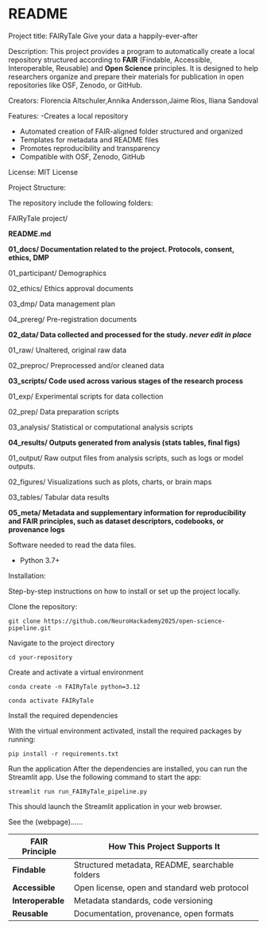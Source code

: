 README
======

Project title:
FAIRyTale 
Give your data a happily-ever-after

Description: 
This project provides a program to automatically create a local repository structured according to **FAIR** (Findable, Accessible, Interoperable, Reusable) and **Open Science** principles. It is designed to help researchers organize and prepare their materials for publication in open repositories like OSF, Zenodo, or GitHub.

Creators:
Florencia Altschuler,Annika Andersson,Jaime Rios, Iliana Sandoval

Features:
-Creates a local repository
- Automated creation of FAIR-aligned folder structured and organized
- Templates for metadata and README files
- Promotes reproducibility and transparency
- Compatible with OSF, Zenodo, GitHub

License:
MIT License

Project Structure:

The repository include the following folders:

FAIRyTale project/

**README.md**

**01_docs/                    Documentation related to the project. Protocols, consent, ethics, DMP**

01_participant/               Demographics

02_ethics/                        Ethics approval documents

03_dmp/                           Data management plan

04_prereg/                       Pre-registration documents

**02_data/                    Data collected and processed for the study. *never edit in place***

01_raw/                           Unaltered, original raw data

02_preproc/                     Preprocessed and/or cleaned data

**03_scripts/                 Code used across various stages of the research process**

01_exp/                             Experimental scripts for data collection

02_prep/                           Data preparation scripts

03_analysis/                     Statistical or computational analysis scripts

**04_results/                 Outputs generated from analysis (stats tables, final figs)**

 01_output/                      Raw output files from analysis scripts, such as logs or model outputs.

 02_figures/                      Visualizations such as plots, charts, or brain maps

 03_tables/                        Tabular data results

 **05_meta/                          Metadata and supplementary information for reproducibility and FAIR principles, such as dataset descriptors, codebooks, or provenance logs**


Software needed to read the data files.
- Python 3.7+ 

Installation:

Step-by-step instructions on how to install or set up the project locally.


Clone the repository:


```
git clone https://github.com/NeuroHackademy2025/open-science-pipeline.git
```


Navigate to the project directory

```
cd your-repository
```

Create and activate a virtual environment

```
conda create -n FAIRyTale python=3.12
```
```
conda activate FAIRyTale
```

Install the required dependencies

With the virtual environment activated, install the required packages by running:
```
pip install -r requirements.txt
```

Run the application
After the dependencies are installed, you can run the Streamlit app. Use the following command to start the app:
```
streamlit run run_FAIRyTale_pipeline.py
```

This should launch the Streamlit application in your web browser. 

See the (webpage)......
 

| FAIR Principle    | How This Project Supports It                      |
| ----------------- | ------------------------------------------------- |
| **Findable**      | Structured metadata, README, searchable folders   |
| **Accessible**    | Open license,  open and standard web protocol     |
| **Interoperable** | Metadata standards, code versioning               |
| **Reusable**      | Documentation, provenance, open formats           |



